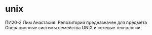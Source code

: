 # unix
ПИ20-2 Лим Анастасия. Репозиторий предназначен для предмета Операционные системы семейства UNIX и сетевые технологии.
